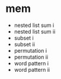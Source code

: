 # mem

- nested list sum i
- nested list sum ii
- subset i
- subset ii
- permutation i
- permutation ii
- word pattern i
- word pattern ii
